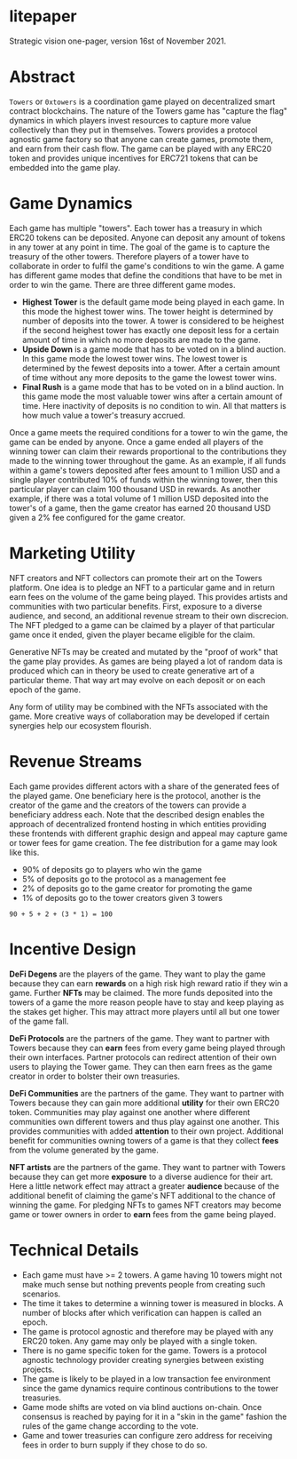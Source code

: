 # litepaper

Strategic vision one-pager, version 16st of November 2021.

# Abstract

`Towers` or `0xtowers` is a coordination game played on decentralized smart
contract blockchains. The nature of the Towers game has "capture the flag"
dynamics in which players invest resources to capture more value collectively
than they put in themselves. Towers provides a protocol agnostic game factory so
that anyone can create games, promote them, and earn from their cash flow. The
game can be played with any ERC20 token and provides unique incentives for
ERC721 tokens that can be embedded into the game play.

# Game Dynamics

Each game has multiple "towers". Each tower has a treasury in which ERC20 tokens
can be deposited. Anyone can deposit any amount of tokens in any tower at any
point in time. The goal of the game is to capture the treasury of the other
towers. Therefore players of a tower have to collaborate in order to fulfil the
game's conditions to win the game. A game has different game modes that define
the conditions that have to be met in order to win the game. There are three
different game modes.

* **Highest Tower** is the default game mode being played in each game. In this
  mode the highest tower wins. The tower height is determined by number of
  deposits into the tower. A tower is considered to be heighest if the second
  heighest tower has exactly one deposit less for a certain amount of time in
  which no more deposits are made to the game.
* **Upside Down** is a game mode that has to be voted on in a blind auction. In
  this game mode the lowest tower wins. The lowest tower is determined by the
  fewest deposits into a tower. After a certain amount of time without any more
  deposits to the game the lowest tower wins.
* **Final Rush** is a game mode that has to be voted on in a blind auction. In
  this game mode the most valuable tower wins after a certain amount of time.
  Here inactivity of deposits is no condition to win. All that matters is how
  much value a tower's treasury accrued.

Once a game meets the required conditions for a tower to win the game, the game
can be ended by anyone. Once a game ended all players of the winning tower can
claim their rewards proportional to the contributions they made to the winning
tower throughout the game. As an example, if all funds within a game's towers
deposited after fees amount to 1 million USD and a single player contributed 10%
of funds within the winning tower, then this particular player can claim 100
thousand USD in rewards. As another example, if there was a total volume of 1
million USD deposited into the tower's of a game, then the game creator has
earned 20 thousand USD given a 2% fee configured for the game creator.

# Marketing Utility

NFT creators and NFT collectors can promote their art on the Towers platform.
One idea is to pledge an NFT to a particular game and in return earn fees on the
volume of the game being played. This provides artists and communities with two
particular benefits. First, exposure to a diverse audience, and second, an
additional revenue stream to their own discrecion. The NFT pledged to a game can
be claimed by a player of that particular game once it ended, given the player
became eligible for the claim.

Generative NFTs may be created and mutated by the "proof of work" that the game
play provides. As games are being played a lot of random data is produced which
can in theory be used to create generative art of a particular theme. That way
art may evolve on each deposit or on each epoch of the game.

Any form of utility may be combined with the NFTs associated with the game. More
creative ways of collaboration may be developed if certain synergies help our
ecosystem flourish.

# Revenue Streams

Each game provides different actors with a share of the generated fees of the
played game. One beneficiary here is the protocol, another is the creator of the
game and the creators of the towers can provide a beneficiary address each. Note
that the described design enables the approach of decentralized frontend hosting
in which entities providing these frontends with different graphic design and
appeal may capture game or tower fees for game creation. The fee distribution
for a game may look like this.

* 90% of deposits go to players who win the game
*  5% of deposits go to the protocol as a management fee
*  2% of deposits go to the game creator for promoting the game
*  1% of deposits go to the tower creators given 3 towers

```
90 + 5 + 2 + (3 * 1) = 100
```

# Incentive Design

**DeFi Degens** are the players of the game. They want to play the game because
they can earn **rewards** on a high risk high reward ratio if they win a game.
Further **NFTs** may be claimed. The more funds deposited into the towers of a
game the more reason people have to stay and keep playing as the stakes get
higher. This may attract more players until all but one tower of the game fall.

**DeFi Protocols** are the partners of the game. They want to partner with
Towers because they can **earn** fees from every game being played through their
own interfaces. Partner protocols can redirect attention of their own users to
playing the Tower game. They can then earn frees as the game creator in order to
bolster their own treasuries.

**DeFi Communities** are the partners of the game. They want to partner with
Towers because they can gain more additional **utility** for their own ERC20
token. Communities may play against one another where different communities own
different towers and thus play against one another. This provides communities
with added **attention** to their own project. Additional benefit for
communities owning towers of a game is that they collect **fees** from the
volume generated by the game.

**NFT artists** are the partners of the game. They want to partner with Towers
because they can get more **exposure** to a diverse audience for their art. Here
a little network effect may attract a greater **audience** because of the
additional benefit of claiming the game's NFT additional to the chance of
winning the game. For pledging NFTs to games NFT creators may become game or
tower owners in order to **earn** fees from the game being played.

# Technical Details

* Each game must have >= 2 towers. A game having 10 towers might not make much
  sense but nothing prevents people from creating such scenarios.
* The time it takes to determine a winning tower is measured in blocks. A number
  of blocks after which verification can happen is called an epoch.
* The game is protocol agnostic and therefore may be played with any ERC20
  token. Any game may only be played with a single token.
* There is no game specific token for the game. Towers is a protocol agnostic
  technology provider creating synergies between existing projects.
* The game is likely to be played in a low transaction fee environment since the
  game dynamics require continous contributions to the tower treasuries.
* Game mode shifts are voted on via blind auctions on-chain. Once consensus is
  reached by paying for it in a "skin in the game" fashion the rules of the game
  change according to the vote.
* Game and tower treasuries can configure zero address for receiving fees in
  order to burn supply if they chose to do so.
